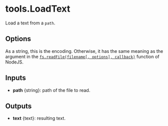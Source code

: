 # tools.LoadText


Load a text from a `path`.

## Options
As a string, this is the encoding. Otherwise, it has the same meaning as the argument in the [`fs.readFile(filename[, options], callback)`](https://nodejs.org/dist/latest-v4.x/docs/api/fs.html#fs_fs_readfile_filename_options_callback) function of NodeJS.

## Inputs
* __path__ {string}: path of the file to read.

## Outputs
* __text__ {text}: resulting text.

